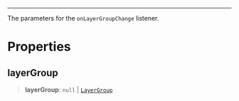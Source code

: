***

The parameters for the `onLayerGroupChange` listener.

# Properties

## layerGroup

> **layerGroup**: `null` | [`LayerGroup`](LayerGroup.md)
